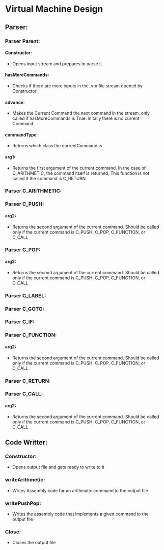 # Virtual Machine Design

## Parser:
### Parser Parent:

#### Constructor:
- Opens input stream and prepares to parse it.

#### hasMoreCommands:
- Checks if there are more inputs in the .vm file stream opened by Constructor

#### advance:
- Makes the Current Command the next command in the stream, only called if hasMoreCommands is True. Initally there is no current Command

#### commandType:
- Returns which class the currentCommand is

#### arg1:
- Returns the first argument of the current command. In the case of C_ARITHMETIC, the command itself is returned, This function is not called if the command is C_RETURN

### Parser C_ARITHMETIC:

### Parser C_PUSH:
#### arg2:
- Returns the second argument of the current command. Should be called only if the current command is C_PUSH, C_POP, C_FUNCTION, or C_CALL

### Parser C_POP:
#### arg2:
- Returns the second argument of the current command. Should be called only if the current command is C_PUSH, C_POP, C_FUNCTION, or C_CALL

### Parser C_LABEL:

### Parser C_GOTO:

### Parser C_IF:

### Parser C_FUNCTION:
#### arg2:
- Returns the second argument of the current command. Should be called only if the current command is C_PUSH, C_POP, C_FUNCTION, or C_CALL

### Parser C_RETURN:

### Parser C_CALL:
#### arg2:
- Returns the second argument of the current command. Should be called only if the current command is C_PUSH, C_POP, C_FUNCTION, or C_CALL


## Code Writter:
### Constructor:
- Opens output file and gets ready to write to it

### writeArithmetic:
- Writes Assembly code for an arithmatic command to the output file

### writePushPop:
- Writes the assembly code that implements a given command to the output file

### Close:
- Closes the output file
